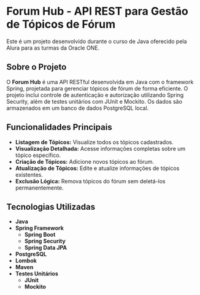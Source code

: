 # Forum Hub - API REST para Gestão de Tópicos de Fórum

Este é um projeto desenvolvido durante o curso de Java oferecido pela Alura para as turmas da Oracle ONE.

## Sobre o Projeto

O **Forum Hub** é uma API RESTful desenvolvida em Java com o framework Spring, projetada para gerenciar tópicos de fórum de forma eficiente. O projeto inclui controle de autenticação e autorização utilizando Spring Security, além de testes unitários com JUnit e Mockito. Os dados são armazenados em um banco de dados PostgreSQL local.

## Funcionalidades Principais

- **Listagem de Tópicos:** Visualize todos os tópicos cadastrados.
- **Visualização Detalhada:** Acesse informações completas sobre um tópico específico.
- **Criação de Tópicos:** Adicione novos tópicos ao fórum.
- **Atualização de Tópicos:** Edite e atualize informações de tópicos existentes.
- **Exclusão Lógica:** Remova tópicos do fórum sem deletá-los permanentemente.

## Tecnologias Utilizadas

- **Java**
- **Spring Framework**
    - **Spring Boot**
    - **Spring Security**
    - **Spring Data JPA**
- **PostgreSQL**
- **Lombok**
- **Maven**
- **Testes Unitários**
    - **JUnit**
    - **Mockito**
